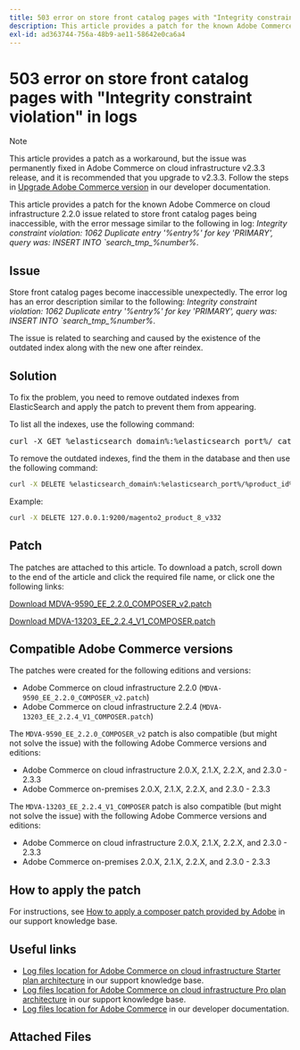 ```yaml
---
title: 503 error on store front catalog pages with "Integrity constraint violation" in logs
description: This article provides a patch for the known Adobe Commerce on cloud infrastructure 2.2.0 issue related to store front catalog pages being inaccessible.
exl-id: ad363744-756a-48b9-ae11-58642e0ca6a4
---
```

# 503 error on store front catalog pages with "Integrity constraint violation" in logs

>[!NOTE]
>
>This article provides a patch as a workaround, but the issue was permanently fixed in Adobe Commerce on cloud infrastructure v2.3.3 release, and it is recommended that you upgrade to v2.3.3. Follow the steps in [Upgrade Adobe Commerce version](https://devdocs.magento.com/cloud/project/project-upgrade.html) in our developer documentation.

This article provides a patch for the known Adobe Commerce on cloud infrastructure 2.2.0 issue related to store front catalog pages being inaccessible, with the error message similar to the following in log: *Integrity constraint violation: 1062 Duplicate entry '%entry%' for key 'PRIMARY', query was: INSERT INTO \`search\_tmp\_%number%*.

## Issue

Store front catalog pages become inaccessible unexpectedly. The error log has an error description similar to the following: *Integrity constraint violation: 1062 Duplicate entry '%entry%' for key 'PRIMARY', query was: INSERT INTO \`search\_tmp\_%number%*.

The issue is related to searching and caused by the existence of the outdated index along with the new one after reindex.

## Solution

To fix the problem, you need to remove outdated indexes from ElasticSearch and apply the patch to prevent them from appearing.

To list all the indexes, use the following command:

<pre>curl -X GET %elasticsearch_domain%:%elasticsearch_port%/_cat/indices</pre>

To remove the outdated indexes, find the them in the database and then use the following command:

```bash
curl -X DELETE %elasticsearch_domain%:%elasticsearch_port%/%product_id%_v%outdated_version%
```

Example:

```bash
curl -X DELETE 127.0.0.1:9200/magento2_product_8_v332
```

## Patch

The patches are attached to this article. To download a patch, scroll down to the end of the article and click the required file name, or click one the following links:

 [Download MDVA-9590\_EE\_2.2.0\_COMPOSER\_v2.patch](assets/MDVA-9590_EE_2.2.0_COMPOSER_v2.patch.zip)

 [Download MDVA-13203\_EE\_2.2.4\_V1\_COMPOSER.patch](assets/MDVA-13203_EE_2.2.4_V1_COMPOSER.patch.zip)

## Compatible Adobe Commerce versions

The patches were created for the following editions and versions:

* Adobe Commerce on cloud infrastructure 2.2.0 (`MDVA-9590_EE_2.2.0_COMPOSER_v2.patch`)
* Adobe Commerce on cloud infrastructure 2.2.4 (`MDVA-13203_EE_2.2.4_V1_COMPOSER.patch`)

The `MDVA-9590_EE_2.2.0_COMPOSER_v2` patch is also compatible (but might not solve the issue) with the following Adobe Commerce versions and editions:

* Adobe Commerce on cloud infrastructure 2.0.X, 2.1.X, 2.2.X, and 2.3.0 - 2.3.3
* Adobe Commerce on-premises 2.0.X, 2.1.X, 2.2.X, and 2.3.0 - 2.3.3

The `MDVA-13203_EE_2.2.4_V1_COMPOSER` patch is also compatible (but might not solve the issue) with the following Adobe Commerce versions and editions:

* Adobe Commerce on cloud infrastructure 2.0.X, 2.1.X, 2.2.X, and 2.3.0 - 2.3.3
* Adobe Commerce on-premises 2.0.X, 2.1.X, 2.2.X, and 2.3.0 - 2.3.3

## How to apply the patch

For instructions, see [How to apply a composer patch provided by Adobe](/help/how-to/general/how-to-apply-a-composer-patch-provided-by-magento.md) in our support knowledge base.

## Useful links

* [Log files location for Adobe Commerce on cloud infrastructure Starter plan architecture](https://support.magento.com/hc/en-us/articles/360020127552) in our support knowledge base.
* [Log files location for Adobe Commerce on cloud infrastructure Pro plan architecture](https://support.magento.com/hc/en-us/articles/360000318834) in our support knowledge base.
* [Log files location for Adobe Commerce](https://devdocs.magento.com/guides/v2.3/cloud/trouble/environments-logs.html) in our developer documentation.

## Attached Files
